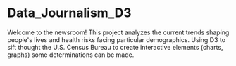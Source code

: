 # Data_Journalism_D3
Welcome to the newsroom! This project analyzes the current trends shaping people's lives and health risks facing particular demographics. Using D3 to sift thought the U.S. Census Bureau to create interactive elements (charts, graphs) some determinations can be made.
